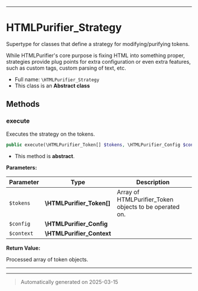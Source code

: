 ***

# HTMLPurifier_Strategy

Supertype for classes that define a strategy for modifying/purifying tokens.

While HTMLPurifier's core purpose is fixing HTML into something proper,
strategies provide plug points for extra configuration or even extra
features, such as custom tags, custom parsing of text, etc.

* Full name: `\HTMLPurifier_Strategy`
* This class is an **Abstract class**




## Methods


### execute

Executes the strategy on the tokens.

```php
public execute(\HTMLPurifier_Token[] $tokens, \HTMLPurifier_Config $config, \HTMLPurifier_Context $context): \HTMLPurifier_Token[]
```




* This method is **abstract**.



**Parameters:**

| Parameter | Type | Description |
|-----------|------|-------------|
| `$tokens` | **\HTMLPurifier_Token[]** | Array of HTMLPurifier_Token objects to be operated on. |
| `$config` | **\HTMLPurifier_Config** |  |
| `$context` | **\HTMLPurifier_Context** |  |


**Return Value:**

Processed array of token objects.




***


***
> Automatically generated on 2025-03-15
